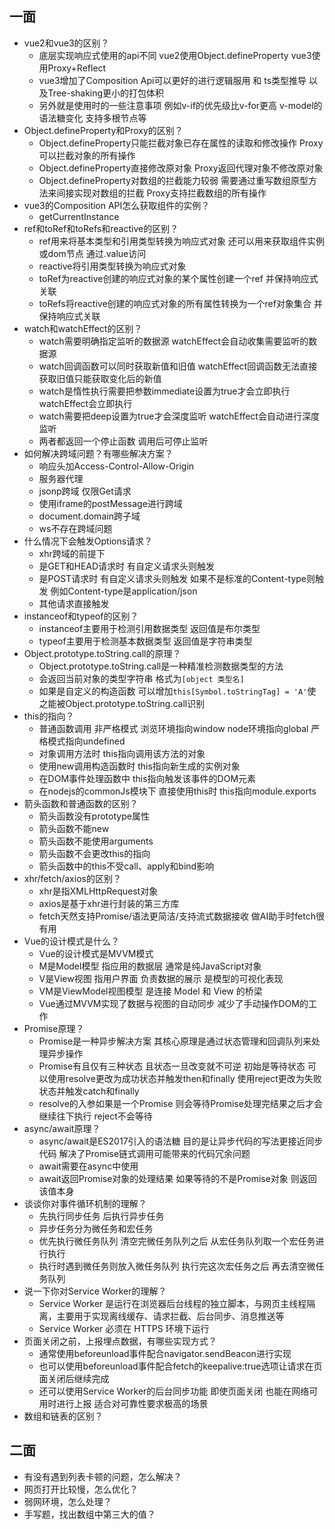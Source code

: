 ## 一面
* vue2和vue3的区别？
  - 底层实现响应式使用的api不同 vue2使用Object.defineProperty vue3使用Proxy+Reflect
  - vue3增加了Composition Api可以更好的进行逻辑服用 和 ts类型推导 以及Tree-shaking更小的打包体积
  - 另外就是使用时的一些注意事项 例如v-if的优先级比v-for更高 v-model的语法糖变化 支持多根节点等
* Object.defineProperty和Proxy的区别？
  - Object.defineProperty只能拦截对象已存在属性的读取和修改操作 Proxy可以拦截对象的所有操作
  - Object.defineProperty直接修改原对象 Proxy返回代理对象不修改原对象
  - Object.defineProperty对数组的拦截能力较弱 需要通过重写数组原型方法来间接实现对数组的拦截 Proxy支持拦截数组的所有操作
* vue3的Composition API怎么获取组件的实例？
  - getCurrentInstance
* ref和toRef和toRefs和reactive的区别？
  - ref用来将基本类型和引用类型转换为响应式对象 还可以用来获取组件实例或dom节点 通过.value访问
  - reactive将引用类型转换为响应式对象
  - toRef为reactive创建的响应式对象的某个属性创建一个ref 并保持响应式关联
  - toRefs将reactive创建的响应式对象的所有属性转换为一个ref对象集合 并保持响应式关联
* watch和watchEffect的区别？
  - watch需要明确指定监听的数据源 watchEffect会自动收集需要监听的数据源
  - watch回调函数可以同时获取新值和旧值 watchEffect回调函数无法直接获取旧值只能获取变化后的新值
  - watch是惰性执行需要把参数immediate设置为true才会立即执行 watchEffect会立即执行
  - watch需要把deep设置为true才会深度监听 watchEffect会自动进行深度监听
  - 两者都返回一个停止函数 调用后可停止监听
* 如何解决跨域问题？有哪些解决方案？
  - 响应头加Access-Control-Allow-Origin
  - 服务器代理
  - jsonp跨域 仅限Get请求
  - 使用iframe的postMessage进行跨域
  - document.domain跨子域
  - ws不存在跨域问题
* 什么情况下会触发Options请求？
  - xhr跨域的前提下
  - 是GET和HEAD请求时 有自定义请求头则触发
  - 是POST请求时 有自定义请求头则触发 如果不是标准的Content-type则触发 例如Content-type是application/json
  - 其他请求直接触发
* instanceof和typeof的区别？
  - instanceof主要用于检测引用数据类型 返回值是布尔类型
  - typeof主要用于检测基本数据类型 返回值是字符串类型
* Object.prototype.toString.call的原理？
  - Object.prototype.toString.call是一种精准检测数据类型的方法
  - 会返回当前对象的类型字符串 格式为`[object 类型名]`
  - 如果是自定义的构造函数 可以增加`this[Symbol.toStringTag] = 'A'`使之能被Object.prototype.toString.call识别
* this的指向？
  - 普通函数调用 非严格模式 浏览环境指向window node环境指向global 严格模式指向undefined
  - 对象调用方法时 this指向调用该方法的对象
  - 使用new调用构造函数时 this指向新生成的实例对象
  - 在DOM事件处理函数中 this指向触发该事件的DOM元素
  - 在nodejs的commonJs模块下 直接使用this时 this指向module.exports
* 箭头函数和普通函数的区别？
  - 箭头函数没有prototype属性
  - 箭头函数不能new
  - 箭头函数不能使用arguments
  - 箭头函数不会更改this的指向
  - 箭头函数中的this不受call、apply和bind影响
* xhr/fetch/axios的区别？
  - xhr是指XMLHttpRequest对象
  - axios是基于xhr进行封装的第三方库
  - fetch天然支持Promise/语法更简洁/支持流式数据接收 做AI助手时fetch很有用
* Vue的设计模式是什么？
  - Vue的设计模式是MVVM模式
  - M是Model模型 指应用的数据层 通常是纯JavaScript对象
  - V是View视图 指用户界面 负责数据的展示 是模型的可视化表现
  - VM是ViewModel视图模型 是连接 Model 和 View 的桥梁
  - Vue通过MVVM实现了数据与视图的自动同步 减少了手动操作DOM的工作
* Promise原理？
  - Promise是一种异步解决方案 其核心原理是通过状态管理和回调队列来处理异步操作
  - Promise有且仅有三种状态 且状态一旦改变就不可逆 初始是等待状态 可以使用resolve更改为成功状态并触发then和finally 使用reject更改为失败状态并触发catch和finally
  - resolve的入参如果是一个Promise 则会等待Promise处理完结果之后才会继续往下执行 reject不会等待
* async/await原理？
  - async/await是ES2017引入的语法糖 目的是让异步代码的写法更接近同步代码 解决了Promise链式调用可能带来的代码冗余问题
  - await需要在async中使用
  - await返回Promise对象的处理结果 如果等待的不是Promise对象 则返回该值本身
* 谈谈你对事件循环机制的理解？
  - 先执行同步任务 后执行异步任务
  - 异步任务分为微任务和宏任务
  - 优先执行微任务队列 清空完微任务队列之后 从宏任务队列取一个宏任务进行执行
  - 执行时遇到微任务则放入微任务队列 执行完这次宏任务之后 再去清空微任务队列
* 说一下你对Service Worker的理解？
  - Service Worker 是运行在浏览器后台线程的独立脚本，与网页主线程隔离，主要用于实现离线缓存、请求拦截、后台同步、消息推送等
  - Service Worker 必须在 HTTPS 环境下运行
* 页面关闭之前，上报埋点数据，有哪些实现方式？
  - 通常使用beforeunload事件配合navigator.sendBeacon进行实现
  - 也可以使用beforeunload事件配合fetch的keepalive:true选项让请求在页面关闭后继续完成
  - 还可以使用Service Worker的后台同步功能 即使页面关闭 也能在网络可用时进行上报 适合对可靠性要求极高的场景
* 数组和链表的区别？

## 二面
* 有没有遇到列表卡顿的问题，怎么解决？
* 网页打开比较慢，怎么优化？
* 弱网环境，怎么处理？
* 手写题，找出数组中第三大的值？
